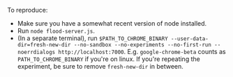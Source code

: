 To reproduce:
- Make sure you have a somewhat recent version of node installed.
- Run `node flood-server.js`.
- (In a separate terminal), run `$PATH_TO_CHROME_BINARY --user-data-dir=fresh-new-dir --no-sandbox --no-experiments --no-first-run --noerrdialogs http://localhost:7000`. E.g. `google-chrome-beta` counts as `PATH_TO_CHROME_BINARY` if you're on linux. If you're repeating the experiment, be sure to remove `fresh-new-dir` in between.  
